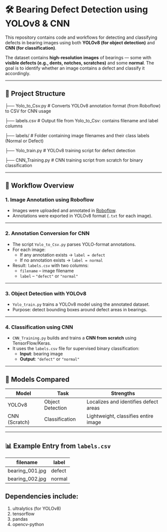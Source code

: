 # 🛠️ Bearing Defect Detection using YOLOv8 & CNN

This repository contains code and workflows for detecting and classifying defects in bearing images using both **YOLOv8 (for object detection)** and **CNN (for classification)**.

The dataset contains **high-resolution images** of bearings — some with **visible defects (e.g., dents, notches, scratches)** and some **normal**. The goal is to identify whether an image contains a defect and classify it accordingly.

---

## 📂 Project Structure

├── Yolo_to_Csv.py # Converts YOLOv8 annotation format (from Roboflow) to CSV for CNN usage

├── labels.csv # Output file from Yolo_to_Csv: contains filename and label columns

├── labels/ # Folder containing image filenames and their class labels (Normal or Defect)

├── Yolo_train.py # YOLOv8 training script for defect detection

├── CNN_Training.py # CNN training script from scratch for binary classification

---

## 🚀 Workflow Overview

### 1. **Image Annotation using Roboflow**
- Images were uploaded and annotated in [Roboflow](https://roboflow.com/).
- Annotations were exported in YOLOv8 format (`.txt` for each image).

---

### 2. **Annotation Conversion for CNN**
- The script `Yolo_to_Csv.py` parses YOLO-format annotations.
- For each image:
  - If any annotation exists → `label = defect`
  - If no annotation exists → `label = normal`
- Result: `labels.csv` with two columns:
  - `filename` – image filename
  - `label` – `"defect"` or `"normal"`

---

### 3. **Object Detection with YOLOv8**
- `Yolo_train.py` trains a YOLOv8 model using the annotated dataset.
- Purpose: detect bounding boxes around defect areas in bearings.

---

### 4. **Classification using CNN**
- `CNN_Training.py` builds and trains a **CNN from scratch** using TensorFlow/Keras.
- It uses the `labels.csv` file for supervised binary classification:
  - **Input**: bearing image
  - **Output**: `"defect"` or `"normal"`

---

## 🧠 Models Compared

| Model        | Task              | Strengths                            |
|--------------|-------------------|---------------------------------------|
| YOLOv8       | Object Detection  | Localizes and identifies defect areas |
| CNN (Scratch)| Classification    | Lightweight, classifies entire image  |

---

## 📊 Example Entry from `labels.csv`

| filename       | label   |
|----------------|---------|
| bearing_001.jpg| defect  |
| bearing_002.jpg| normal  |


## Dependencies include:

1. ultralytics (for YOLOv8)
2. tensorflow
3. pandas
4. opencv-python
